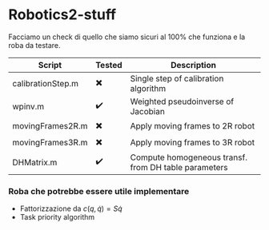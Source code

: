 # Robotics2-stuff

Facciamo un check di quello che siamo sicuri al 100% che funziona e la roba da testare.

| Script | Tested | Description |
| ------------- | ------------- | ------------- |
| calibrationStep.m  | :heavy_multiplication_x: | Single step of calibration algorithm |
| wpinv.m  | :heavy_check_mark: | Weighted pseudoinverse of Jacobian |
| movingFrames2R.m  | :heavy_multiplication_x: | Apply moving frames to 2R robot |
| movingFrames3R.m  | :heavy_multiplication_x: | Apply moving frames to 3R robot |
| DHMatrix.m  | :heavy_check_mark: | Compute homogeneous transf. from DH table parameters |


### Roba che potrebbe essere utile implementare

- Fattorizzazione da $c(q, \dot{q}) = S\dot{q}$
- Task priority algorithm

